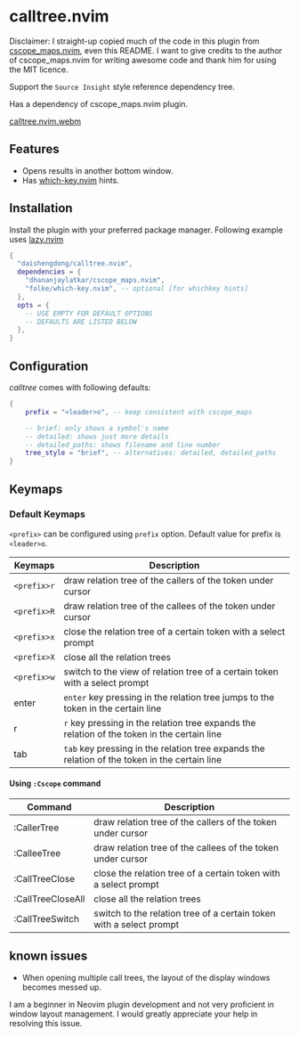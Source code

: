 # calltree.nvim

Disclaimer: I straight-up copied much of the code in this plugin from [cscope_maps.nvim](https://github.com/dhananjaylatkar/cscope_maps.nvim), even this README. I want to give credits to the author of cscope_maps.nvim for writing awesome code and thank him for using the MIT licence.

Support the `Source Insight` style reference dependency tree.

Has a dependency of cscope_maps.nvim plugin.

[calltree.nvim.webm](https://github.com/daishengdong/calltree.nvim/assets/4813738/3033497d-54d7-4370-b6f5-63e28b69490d)

## Features

- Opens results in another bottom window.
- Has [which-key.nvim](https://github.com/folke/which-key.nvim) hints.

## Installation

Install the plugin with your preferred package manager.
Following example uses [lazy.nvim](https://github.com/folke/lazy.nvim)

```lua
{
  "daishengdong/calltree.nvim",
  dependencies = {
    "dhananjaylatkar/cscope_maps.nvim",
    "folke/which-key.nvim", -- optional [for whichkey hints]
  },
  opts = {
    -- USE EMPTY FOR DEFAULT OPTIONS
    -- DEFAULTS ARE LISTED BELOW
  },
}
```

## Configuration

_calltree_ comes with following defaults:

```lua
{
    prefix = "<leader>o", -- keep consistent with cscope_maps

    -- brief: only shows a symbol's name
    -- detailed: shows just more details
    -- detailed_paths: shows filename and line number
    tree_style = "brief", -- alternatives: detailed, detailed_paths
}
```

## Keymaps

### Default Keymaps

`<prefix>` can be configured using `prefix` option. Default value for prefix
is `<leader>o`.

| Keymaps           | Description                                                                                   |
| ----------------- | --------------------------------------------------------------------------------------------- |
| `<prefix>r`       | draw relation tree of the callers of the token under cursor                                   |
| `<prefix>R`       | draw relation tree of the callees of the token under cursor                                   |
| `<prefix>x`       | close the relation tree of a certain token with a select prompt                               |
| `<prefix>X`       | close all the relation trees                                                                  |
| `<prefix>w`       | switch to the view of relation tree of a certain token with a select prompt                   |
| enter             | `enter` key pressing in the relation tree jumps to the token in the certain line              |
| r                 | `r` key pressing in the relation tree expands the relation of the token in the certain line   |
| tab               | `tab` key pressing in the relation tree expands the relation of the token in the certain line |

#### Using `:Cscope` command

| Command           | Description                                                         |
| ----------------- | ------------------------------------------------------------------- |
| :CallerTree       | draw relation tree of the callers of the token under cursor         |
| :CalleeTree       | draw relation tree of the callees of the token under cursor         |
| :CallTreeClose    | close the relation tree of a certain token with a select prompt     |
| :CallTreeCloseAll | close all the relation trees                                        |
| :CallTreeSwitch   | switch to the relation tree of a certain token with a select prompt |

## known issues

- When opening multiple call trees, the layout of the display windows becomes messed up.

I am a beginner in Neovim plugin development and not very proficient in window layout management. I would greatly appreciate your help in resolving this issue.
